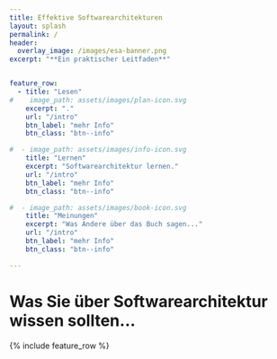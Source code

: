 ```yaml
---
title: Effektive Softwarearchitekturen
layout: splash
permalink: /
header:
  overlay_image: /images/esa-banner.png
excerpt: "**Ein praktischer Leitfaden**"


feature_row:
  - title: "Lesen"
#    image_path: assets/images/plan-icon.svg
    excerpt: "."
    url: "/intro"
    btn_label: "mehr Info"
    btn_class: "btn--info"

#  - image_path: assets/images/info-icon.svg
    title: "Lernen"
    excerpt: "Softwarearchitektur lernen."
    url: "/intro"
    btn_label: "mehr Info"
    btn_class: "btn--info"

#  - image_path: assets/images/book-icon.svg
    title: "Meinungen"
    excerpt: "Was Andere über das Buch sagen..."
    url: "/intro"
    btn_label: "mehr Info"
    btn_class: "btn--info"

---
```

# Was Sie über Softwarearchitektur wissen sollten...


{% include feature_row %}
